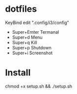 # dotfiles
KeyBind edit ".config/i3/config"
- Super+Emter Termanal
- Super+d Menu
- Super+q Kill
- Super+p Shutdown
- Super+i Screenshot
# Install
chmod +x setup.sh && ./setup.sh